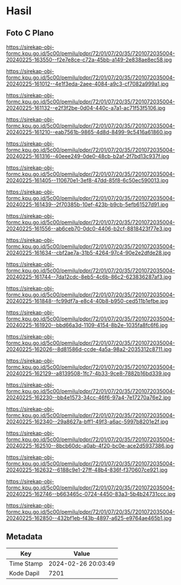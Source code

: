# Hasil

## Foto C Plano

https://sirekap-obj-formc.kpu.go.id/5c00/pemilu/pdpr/72/01/07/20/35/7201072035004-20240225-163550--f2e7e8ce-c72a-45bb-a149-2e838ae8ec58.jpg

https://sirekap-obj-formc.kpu.go.id/5c00/pemilu/pdpr/72/01/07/20/35/7201072035004-20240225-161012--4e1f3eda-2aee-4084-a9c3-cf7082a999a1.jpg

https://sirekap-obj-formc.kpu.go.id/5c00/pemilu/pdpr/72/01/07/20/35/7201072035004-20240225-161132--e2f3f2be-0d04-440c-a7a1-ac71f53f5106.jpg

https://sirekap-obj-formc.kpu.go.id/5c00/pemilu/pdpr/72/01/07/20/35/7201072035004-20240225-161210--eab7561b-9865-4d8d-8499-9c5416a61860.jpg

https://sirekap-obj-formc.kpu.go.id/5c00/pemilu/pdpr/72/01/07/20/35/7201072035004-20240225-161316--40eee249-0de0-48cb-b2af-2f7bd13c937f.jpg

https://sirekap-obj-formc.kpu.go.id/5c00/pemilu/pdpr/72/01/07/20/35/7201072035004-20240225-161405--110670e1-3ef8-47dd-85f8-6c50ec590013.jpg

https://sirekap-obj-formc.kpu.go.id/5c00/pemilu/pdpr/72/01/07/20/35/7201072035004-20240225-161439--2f70385b-10ef-423b-b9cb-5efb61527d91.jpg

https://sirekap-obj-formc.kpu.go.id/5c00/pemilu/pdpr/72/01/07/20/35/7201072035004-20240225-161556--ab6ceb70-0dc0-4406-b2cf-8818423f77e3.jpg

https://sirekap-obj-formc.kpu.go.id/5c00/pemilu/pdpr/72/01/07/20/35/7201072035004-20240225-161634--cbf2ae7a-31b5-4264-97c4-90e2e2dfde28.jpg

https://sirekap-obj-formc.kpu.go.id/5c00/pemilu/pdpr/72/01/07/20/35/7201072035004-20240225-161744--7da12cdc-8eb5-4c6b-86c2-623836287af3.jpg

https://sirekap-obj-formc.kpu.go.id/5c00/pemilu/pdpr/72/01/07/20/35/7201072035004-20240225-161848--fc99df7a-e8c4-40b8-b950-ced511b1efbe.jpg

https://sirekap-obj-formc.kpu.go.id/5c00/pemilu/pdpr/72/01/07/20/35/7201072035004-20240225-161920--bbd66a3d-1109-4154-8b2e-1035fa8fc6f6.jpg

https://sirekap-obj-formc.kpu.go.id/5c00/pemilu/pdpr/72/01/07/20/35/7201072035004-20240225-162026--8d81586d-ccde-4a5a-98a2-2035312c8711.jpg

https://sirekap-obj-formc.kpu.go.id/5c00/pemilu/pdpr/72/01/07/20/35/7201072035004-20240225-162129--a8139508-1fc7-4b33-9ce8-7882b16bd339.jpg

https://sirekap-obj-formc.kpu.go.id/5c00/pemilu/pdpr/72/01/07/20/35/7201072035004-20240225-162230--bb4e1573-34cc-46f6-97a4-7e17270a76e2.jpg

https://sirekap-obj-formc.kpu.go.id/5c00/pemilu/pdpr/72/01/07/20/35/7201072035004-20240225-162340--29a8627a-bff1-49f3-a6ac-5997b8201e2f.jpg

https://sirekap-obj-formc.kpu.go.id/5c00/pemilu/pdpr/72/01/07/20/35/7201072035004-20240225-162510--8bcb60dc-a0ab-4f20-bc0e-ace2d5937386.jpg

https://sirekap-obj-formc.kpu.go.id/5c00/pemilu/pdpr/72/01/07/20/35/7201072035004-20240225-162632--6188c9e1-27ff-48b4-836f-f370607ce921.jpg

https://sirekap-obj-formc.kpu.go.id/5c00/pemilu/pdpr/72/01/07/20/35/7201072035004-20240225-162746--b663465c-0724-4450-83a3-5b4b24731ccc.jpg

https://sirekap-obj-formc.kpu.go.id/5c00/pemilu/pdpr/72/01/07/20/35/7201072035004-20240225-162850--432bf1eb-f43b-4897-a625-e9764ae465b1.jpg


## Metadata

| Key        | Value               |
| ---------- | ------------------- |
| Time Stamp | 2024-02-26 20:03:49 |
| Kode Dapil | 7201                |



